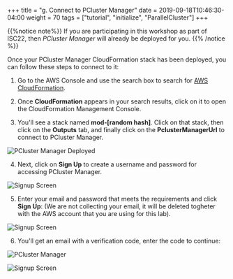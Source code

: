 +++
title = "g. Connect to PCluster Manager"
date = 2019-09-18T10:46:30-04:00
weight = 70
tags = ["tutorial", "initialize", "ParallelCluster"]
+++

{{%notice note%}}
If you are participating in this workshop as part of ISC22, then *PCluster Manager* will already be deployed for you. 
{{% /notice %}}

Once your PCluster Manager CloudFormation stack has been deployed, you can follow these steps to connect to it:

1. Go to the AWS Console and use the search box to search for [AWS CloudFormation](https://console.aws.amazon.com/cloudformation/home).

2. Once **CloudFormation** appears in your search results, click on it to open the CloudFormation Management Console.

3. You'll see a stack named **mod-[random hash]**. Click on that stack, then click on the **Outputs** tab, and finally click on the **PclusterManagerUrl** to connect to PCluster Manager.

![PCluster Manager Deployed](/images/isc22/pcluster-deployed.png)

4. Next, click on **Sign Up** to create a username and password for accessing PCluster Manager.

![Signup Screen](/images/isc22/sign-up.png)

5. Enter your email and password that meets the requirements and click **Sign Up**:
(We are not collecting your email, it will be deleted togheter with the AWS account that you are using for this lab).


![Signup Screen](/images/isc22/signup-password.png)

6. You'll get an email with a verification code, enter the code to continue:

![PCluster Manager](/images/isc22/pcm-email.png)

![Signup Screen](/images/isc22/verification-code.png)
